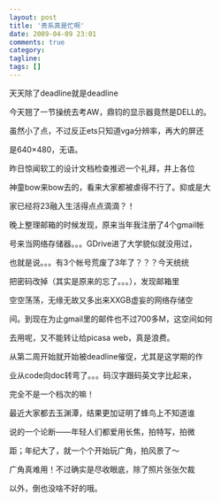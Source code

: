 ```yaml
---
layout: post
title: '贵系真是忙啊'
date: 2009-04-09 23:01
comments: true
category:
tagline:
tags: []
---
```


天天除了deadline就是deadline

今天翘了一节操统去考AW，鼎钧的显示器竟然是DELL的。

虽然小了点，不过反正ets只知道vga分辨率，再大的屏还

是640×480，无语。

昨日惊闻软工的设计文档检查推迟一个礼拜，井上各位

神童bow来bow去的，看来大家都被虐得不行了。抑或是大

家已经将23融入生活得点点滴滴？！

晚上整理邮箱的时候发现，原来当年我注册了4个gmail帐

号来当网络存储器。。。GDrive进了大学貌似就没用过，

也就是说。。。有3个帐号荒废了3年了？？？今天统统

把密码改掉（其实是原来的忘了。。。），发现邮箱里

空空荡荡，无缘无故又多出来XXGB虚妄的网络存储空

间。到现在为止gmail里的邮件也不过700多M，这空间如何

去用呢，又不能转让给picasa web，真是浪费。

从第二周开始就开始被deadline催促，尤其是这学期的作

业从code向doc转弯了。。。码汉字跟码英文字比起来，

完全不是一个档次的嘛！

最近大家都去玉渊潭，结果更加证明了蜂鸟上不知道谁

说的一个论断——年轻人们都爱用长焦，拍特写，拍微

距；年纪大了，就一个个开始玩广角，拍风景了～

广角真难用！不过确实是尽收眼底，除了照片张张欠裁

以外，倒也没啥不好的哦。

